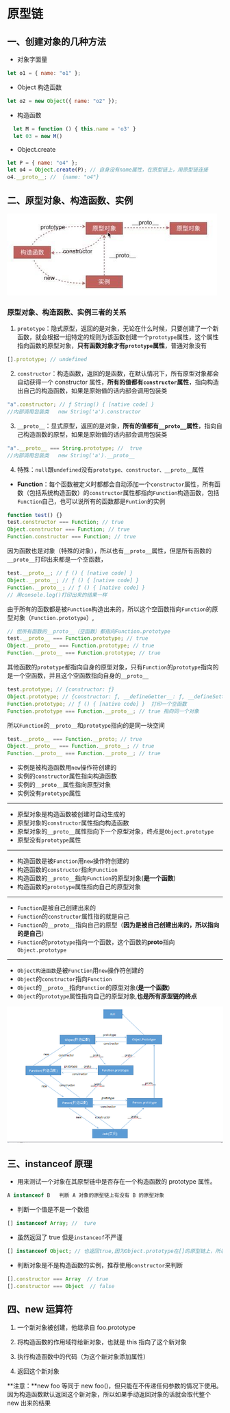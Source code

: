 # 原型链

## 一、创建对象的几种方法

- 对象字面量

```js
let o1 = { name: "o1" };
```

- Object 构造函数

```js
let o2 = new Object({ name: "o2" });
```

- 构造函数

```js
  let M = function () { this.name = 'o3' }
  let 03 = new M()
```

- Object.create

```js
let P = { name: "o4" };
let o4 = Object.create(P); // 自身没有name属性，在原型链上，用原型链连接
o4.__proto__; //  {name: "o4"}
```

## 二、原型对象、构造函数、实例

![inheritAttrs: true](./images/prototype_01.jpg)

### 原型对象、构造函数、实例三者的关系

1. `prototype`：隐式原型，返回的是对象，无论在什么时候，只要创建了一个新函数，就会根据一组特定的规则为该函数创建一个`prototype`属性，这个属性指向函数的原型对象，**只有函数对象才有`prototype`属性**，普通对象没有

```js
[].prototype; // undefined
```

2. `constructor`：构造函数，返回的是函数，在默认情况下，所有原型对象都会自动获得一个 constructor 属性，**所有的值都有`constructor`属性**，指向构造出自己的构造函数，如果是原始值的话内部会调用包装类

```js
"a".constructor; // ƒ String() { [native code] }
//内部调用包装类   new String('a').constructor
```

3. `__proto__`：显式原型，返回的是对象，**所有的值都有`__proto__`属性**，指向自己构造函数的原型，如果是原始值的话内部会调用包装类

```js
"a".__proto__ === String.prototype; //  true
//内部调用包装类   new String('a').__proto__
```

4.  特殊：`null`跟`undefined`没有`prototype、constructor、__proto__`属性

- **Function**：每个函数被定义时都都会自动添加一个`constructor`属性，所有函数（包括系统构造函数）的`constructor`属性都指向`Function`构造函数，包括`Function`自己，也可以说所有的函数都是`Funtion`的实例

```js
function test() {}
test.constructor === Function; // true
Object.constructor === Function; // true
Function.constructor === Function; // true
```

因为函数也是对象（特殊的对象），所以也有`__proto__`属性，但是所有函数的`__proto__`打印出来都是一个空函数，

```js
test.__proto__; // ƒ () { [native code] }
Object.__proto__; // ƒ () { [native code] }
Function.__proto__; // ƒ () { [native code] }
// 用console.log()打印出来的结果一样
```

由于所有的函数都是被`Function`构造出来的，所以这个空函数指向`Function`的原型对象（`Function.prototype`）,

```js
// 但所有函数的__proto__（空函数）都指向Function.prototype
test.__proto__ === Function.prototype; // true
Object.__proto__ === Function.prototype; // true
Function.__proto__ === Function.prototype; // true
```

其他函数的`prototype`都指向自身的原型对象，只有`Function`的`prototype`指向的是一个空函数，并且这个空函数指向自身的`__proto__`

```js
test.prototype; // {constructor: ƒ}
Object.prototype; // {constructor: ƒ, __defineGetter__: ƒ, __defineSetter__: ƒ, hasOwnProperty: ƒ, __lookupGetter__: ƒ, …}
Function.prototype; // ƒ () { [native code] }  打印一个空函数
Function.prototype === Function.__proto__; // true 指向同一个对象
```

所以`Function`的`__proto__`和`prototype`指向的是同一块空间

```js
test.__proto__ === Function.__proto; // true
Object.__proto__ === Function.__proto__; // true
Function.__proto__ === Function.__proto__; // true
```

- 实例是被构造函数用`new`操作符创建的
- 实例的`constructor`属性指向构造函数
- 实例的`__proto__`属性指向原型对象
- 实例没有`prototype`属性

---

- 原型对象是构造函数被创建时自动生成的
- 原型对象的`constructor`属性指向构造函数
- 原型对象的`__proto__`属性指向下一个原型对象，终点是`Object.prototype`
- 原型没有`prototype`属性

---

- 构造函数是被`Function`用`new`操作符创建的
- 构造函数的`constructor`指向`Function`
- 构造函数的`__proto__`指向`Function`的原型对象(**是一个函数**)
- 构造函数的`prototype`属性指向自己的原型对象

---

- `Function`是被自己创建出来的
- `Function`的`constructor`属性指的就是自己
- `Function`的`__proto__`指向自己的原型（**因为是被自己创建出来的，所以指向的是自己**）
- `Function`的`prototype`指向一个函数，这个函数的**proto**指向`Object.prototype`

---

- `Object构造函数`是被`Function`用`new`操作符创建的
- `Object`的`constructor`指向`Function`
- `Object`的`__proto__`指向`Function`的原型对象(**是一个函数**)
- `Object`的`prototype`属性指向自己的原型对象,**也是所有原型链的终点**

![inheritAttrs: true](./images/prototype_02.png)

## 三、instanceof 原理

- 用来测试一个对象在其原型链中是否存在一个构造函数的 prototype 属性。

```js
A instanceof B   判断 A 对象的原型链上有没有 B 的原型对象
```

- 判断一个值是不是一个数组

```js
[] instanceof Array; //  ture
```

- 虽然返回了 true 但是`instanceof`不严谨

```js
[] instanceof Object; // 也返回true,因为Object.prototype在[]的原型链上，所以也返回了true
```

- 判断对象是不是构造函数的实例，推荐使用`constructor`来判断

```js
[].constructor === Array  // true
[].constructor === Object  // false
```

## 四、new 运算符

1. 一个新对象被创建，他继承自 foo.prototype

2. 将构造函数的作用域符给新对象，也就是 this 指向了这个新对象

3. 执行构造函数中的代码（为这个新对象添加属性）

4. 返回这个新对象

**注意：**new foo 等同于 new foo()，但只能在不传递任何参数的情况下使用。因为构造函数默认返回这个新对象，所以如果手动返回对象的话就会取代整个 new 出来的结果
